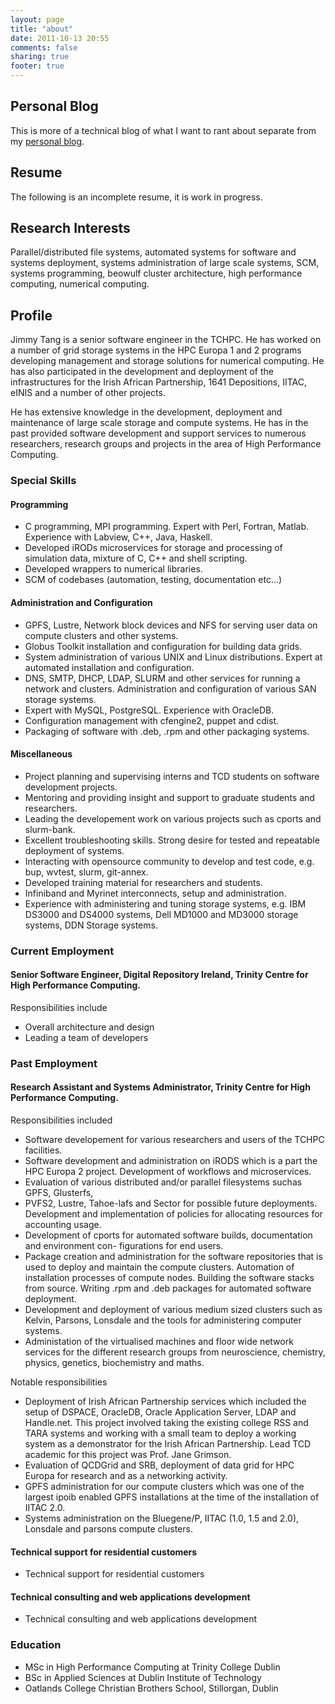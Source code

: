 ```yaml
---
layout: page
title: "about"
date: 2011-10-13 20:55
comments: false
sharing: true
footer: true
---
```


## Personal Blog

This is more of a technical blog of what I want to rant about
separate from my [personal blog](http://www.sgenomics.org/~jtang/).

## Resume

The following is an incomplete resume, it is work in progress.

## Research Interests

Parallel/distributed file systems, automated systems for software and
systems deployment, systems administration of large scale systems, SCM,
systems programming, beowulf cluster architecture, high performance
computing, numerical computing.

## Profile

Jimmy Tang is a senior software engineer in the TCHPC. He has
worked on a number of grid storage systems in the HPC Europa 1 and
2 programs developing management and storage solutions for numerical
computing. He has also participated in the development and deployment of
the infrastructures for the Irish African Partnership, 1641 Depositions,
IITAC, eINIS and a number of other projects.

He has extensive knowledge in the development, deployment and maintenance
of large scale storage and compute systems. He has in the past provided
software development and support services to numerous researchers,
research groups and projects in the area of High Performance Computing.


### Special Skills

#### Programming

* C programming, MPI programming. Expert with Perl, Fortran,
  Matlab. Experience with Labview, C++, Java, Haskell.
* Developed iRODs microservices for storage and processing
  of simulation data, mixture of C, C++ and shell scripting.
* Developed wrappers to numerical libraries.
* SCM of codebases (automation, testing, documentation etc...)

#### Administration and Configuration

* GPFS, Lustre, Network block devices and NFS for serving user data on
  compute clusters and other systems.
* Globus Toolkit installation and configuration for building data
  grids.
* System administration of various UNIX and Linux
  distributions. Expert at automated installation and configuration.
* DNS, SMTP, DHCP, LDAP, SLURM and other services for running a
  network and clusters. Administration and configuration of various
  SAN storage systems.
* Expert with MySQL, PostgreSQL. Experience with OracleDB.
* Configuration management with cfengine2, puppet and cdist.
* Packaging of software with .deb, .rpm and other packaging systems.

#### Miscellaneous

* Project planning and supervising interns and TCD students on
  software development projects.
* Mentoring and providing insight and support to graduate students and
  researchers.
* Leading the developement work on various projects such as cports and
  slurm-bank.
* Excellent troubleshooting skills. Strong desire for tested and
  repeatable deployment of systems.
* Interacting with opensource community to develop and test code,
  e.g. bup, wvtest, slurm, git-annex.
* Developed training material for researchers and students.
* Infiniband and Myrinet interconnects, setup and administration.
* Experience with administering and tuning storage systems, e.g. IBM
  DS3000 and DS4000 systems, Dell MD1000 and MD3000 storage systems,
  DDN Storage systems.

### Current Employment

#### Senior Software Engineer, Digital Repository Ireland, Trinity Centre for High Performance Computing.

Responsibilities include

* Overall architecture and design
* Leading a team of developers

### Past Employment

#### Research Assistant and Systems Administrator, Trinity Centre for High Performance Computing.

Responsibilities included

* Software developement for various researchers and users of the TCHPC
  facilities.
* Software development and administration on iRODS which is a part the
  HPC Europa 2 project. Development of workflows and microservices.
* Evaluation of various distributed and/or parallel filesystems suchas
  GPFS, Glusterfs,
* PVFS2, Lustre, Tahoe-lafs and Sector for possible future
  deployments.  Development and implementation of policies for
  allocating resources for accounting usage.
* Development of cports for automated software builds, documentation
  and environment con- figurations for end users.
* Package creation and administration for the software repositories
  that is used to deploy and maintain the compute clusters. Automation
  of installation processes of compute nodes. Building the software
  stacks from source. Writing .rpm and .deb packages for automated
  software deployment.
* Development and deployment of various medium sized clusters such as
  Kelvin, Parsons, Lonsdale and the tools for administering computer
  systems.
* Administation of the virtualised machines and floor wide network
  services for the different research groups from neuroscience,
  chemistry, physics, genetics, biochemistry and maths.

Notable responsibilities

* Deployment of Irish African Partnership services which included the
  setup of DSPACE, OracleDB, Oracle Application Server, LDAP and
  Handle.net. This project involved taking the existing college RSS
  and TARA systems and working with a small team to deploy a working
  system as a demonstrator for the Irish African Partnership. Lead TCD
  academic for this project was Prof. Jane Grimson.
* Evaluation of QCDGrid and SRB, deployment of data grid for HPC
  Europa for research and as a networking activity.
* GPFS administration for our compute clusters which was one of the
  largest ipoib enabled GPFS installations at the time of the
  installation of IITAC 2.0.
* Systems administration on the Bluegene/P, IITAC (1.0, 1.5 and 2.0),
  Lonsdale and parsons compute clusters.

#### Technical support for residential customers

* Technical support for residential customers

#### Technical consulting and web applications development

* Technical consulting and web applications development

### Education

* MSc in High Performance Computing at Trinity College Dublin
* BSc in Applied Sciences at Dublin Institute of Technology
* Oatlands College Christian Brothers School, Stillorgan, Dublin

